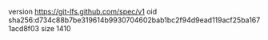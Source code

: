 version https://git-lfs.github.com/spec/v1
oid sha256:d734c88b7be319614b9930704602bab1bc2f94d9ead119acf25ba1671acd8f03
size 1410
